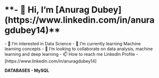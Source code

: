 <h1>**- 👋 Hi, I’m [Anurag Dubey](https://www.linkedin.com/in/anuragdubey14)**</h1>
- 👀 I’m interested in Data Science
- 🌱 I’m currently learning Machine learning concepts
- 💞️ I’m looking to collaborate on data analysis, machine learning and deep learning
- 📫 How to reach me Linkedln Profile - [https://www.linkedin.com/in/anuragdubey14]




**DATABASES - MySQL**
<!---
AnuragDubey14/AnuragDubey14 is a ✨ special ✨ repository because its `README.md` (this file) appears on your GitHub profile.
You can click the Preview link to take a look at your changes.
--->
